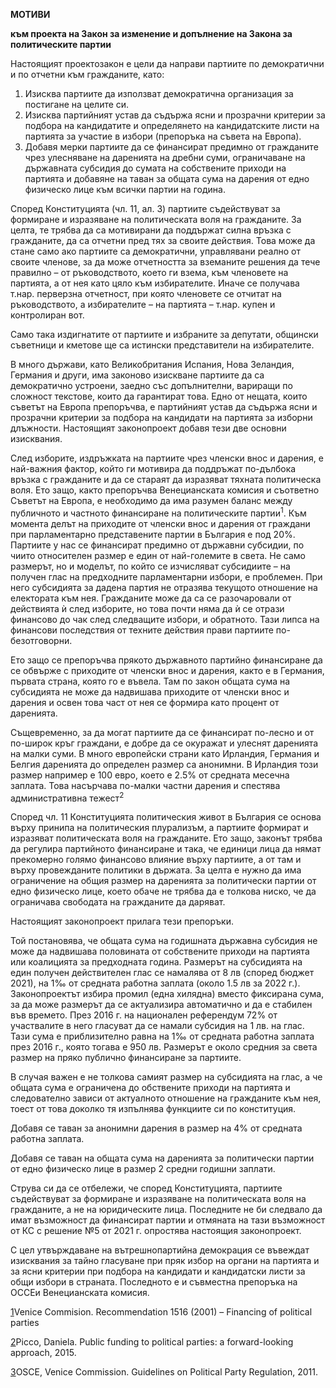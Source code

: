 **МОТИВИ**

**към проекта на Закон за изменение и допълнение на Закона за политическите партии**

Настоящият проектозакон е цели да направи партиите по демократични и по отчетни към гражданите, като:
1. Изисква партиите да използват демократична организация за постигане на целите си.
2. Изисква партийният устав да съдържа ясни и прозрачни критерии за подбора на кандидатите и определянето на кандидатските листи на партията за участие в избори (препоръка на съвета на Европа).
3. Добавя мерки партиите да се финансират предимно от гражданите чрез улесняване на даренията на дребни суми, ограничаване на държавната субсидия до сумата на собствените приходи на партията и добавяне на таван за общата сума на дарения от едно физическо лице към всички партии на година.

Според Конституцията (чл. 11, ал. 3) партиите съдействуват за формиране и изразяване на политическата воля на гражданите. За целта, те трябва да са мотивирани да поддържат силна връзка с гражданите, да са отчетни пред тях за своите действия. Това може да стане само ако партиите са демократични, управлявани реално от своите членове, за да може отчетността за вземаните решения да тече правилно – от ръководството, което ги взема, към членовете на партията, а от нея като цяло към избирателите. Иначе се получава т.нар. перверзна отчетност, при която членовете се отчитат на ръководството, а избирателите – на партията – т.нар. купен и контролиран вот.

Само така издигнатите от партиите и избраните за депутати, общински съветници и кметове ще са истински представители на избирателите.

В много държави, като Великобритания Испания, Нова Зеландия, Германия и други, има законово изискване партиите да са демократично устроени, заедно със допълнителни, вариращи по сложност текстове, които да гарантират това. Едно от нещата, които съветът на Европа препоръчва, е партийният устав да съдържа ясни и прозрачни критерии за подбора на кандидати на партията за изборни длъжности. Настоящият законопроект добавя тези две основни изисквания.

След изборите, издръжката на партиите чрез членски внос и дарения, е най-важния фактор, който ги мотивира да поддръжат по-дълбока връзка с гражданите и да се стараят да изразяват тяхната политическа воля. Ето защо, както препоръчва Венецианската комисия и съответно Съветът на Европа, е необходимо да има разумен баланс между публичното и частното финансиране на политическите партии<sup>1</sup>. Към момента делът на приходите от членски внос и дарения от граждани при парламентарно представените партии в България е под 20%. Партиите у нас се финансират предимно от държавни субсидии, по чиито относителен размер е един от най-големите в света. Не само размерът, но и моделът, по който се изчисляват субсидиите – на получен глас на предходните парламентарни избори, е проблемен. При него субсидията за дадена партия не отразява текущото отношение на електората към нея. Гражданите може да са се разочаровали от действията ѝ след изборите, но това почти няма да ѝ се отрази финансово до чак след следващите избори, и обратното. Тази липса на финансови последствия от техните действия прави партиите по-безотговорни.

Ето защо се препоръчва прякото държавното партийно финансиране да се обвърже с приходите от членски внос и дарения, както е в Германия, първата страна, която го е въвела. Там по закон общата сума на субсидията не може да надвишава приходите от членски внос и дарения и освен това част от нея се формира като процент от даренията.

Същевременно, за да могат партиите да се финансират по-лесно и от по-широк кръг граждани, е добре да се окуражат и улеснят даренията на малки суми. В много европейски страни като Ирландия, Германия и Белгия даренията до определен размер са анонимни. В Ирландия този размер например е 100 евро, което е 2.5% от средната месечна заплата. Това насърчава по-малки частни дарения и спестява административна тежест<sup>2</sup>

Според чл. 11 Конституцията политическия живот в България се основа върху принипа на политическия плурализъм, а партиите формират и изразяват политическата воля на гражданите. Ето защо, законът трябва да регулира партийното финансиране и така, че единици лица да нямат прекомерно голямо финансово влияние върху партиите, а от там и върху провежданите политики в държата. За целта е нужно да има ограничение на общия размер на даренията за политически партии от едно физическо лице, което обаче не трябва да е толкова ниско, че да ограничава свободата на гражданите да даряват.

Настоящият законопроект прилага тези препоръки.

Той постановява, че общата сума на годишната държавна субсидия не може да надвишава половината от собствените приходи на партията или коалицията за предходната година. Размерът на субсидията на един получен действителен глас се намалява от 8 лв (според бюджет 2021), на 1‰ от средната работна заплата (около 1.5 лв за 2022 г.). Законопроектът избира промил (една хилядна) вместо фиксирана сума, за да може размерът да се актуализира автоматично и да е стабилен във времето. През 2016 г. на национален референдум 72% от участвалите в него гласуват да се намали субсидия на 1 лв. на глас. Тази сума е приблизително равна на 1‰ от средната работна заплата през 2016 г., която тогава е 950 лв. Размерът е около средния за света размер на пряко публично финансиране за партиите.

В случая важен е не толкова самият размер на субсидията на глас, а че общата сума е ограничена до обствените приходи на партията и следователно зависи от актуалното отношение на гражданите към нея, тоест от това доколко тя изпълнява функциите си по конституция.

Добавя се таван за анонимни дарения в размер на 4% от средната работна заплата.

Добавя се таван на общата сума на даренията за политически партии от едно физическо лице в размер 2 средни годишни заплати.

Струва си да се отбележи, че според Конституцията, партиите съдействуват за формиране и изразяване на политическата воля на гражданите, а не на юридическите лица. Последните не би следвало да имат възможност да финансират партии и отмяната на тази възможност от КС с решение №5 от 2021 г. опростява настоящия законопроект.

С цел утвърждаване на вътрешнопартийна демокрация се въвеждат изисквания за тайно гласуване при пряк избор на органи на партията и за ясни критерии при подбора на кандидати и кандидатски листи за общи избори в страната. Последното е и съвместна препоръка на ОССЕи Венецианската комисия.

[1](#sdfootnote1anc)Venice Commision. Recommendation 1516 (2001) – Financing of political parties

[2](#sdfootnote2anc)Picco, Daniela. Public funding to political parties: a forward-looking approach, 2015.

[3](#sdfootnote3anc)OSCE, Venice Commission. Guidelines on Political Party Regulation, 2011.
